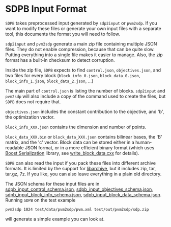 # SDPB Input Format

`SDPB` takes preprocessed input generated by `sdp2input` or `pvm2sdp`.
If you want to modify these files or generate your own input files
with a separate tool, this documents the format you will need to follow.

`sdp2input` and `pvm2sdp` generate a main zip file containing multiple
JSON files.  They do not enable compression, because that can be quite
slow.  Putting everything into a single file makes it easier to
manage.  Also, the zip format has a built-in checksum to detect
corruption.

Inside the zip file, `SDPB` expects to find `control.json`,
`objectives.json`, and two files for every block (`block_info_0.json`, `block_data_0.json`,
`block_info_1.json`, `block_data_2.json`, ...)

The main part of `control.json` is listing the number of blocks.
`sdp2input` and `pvm2sdp` will also include a copy of the command used
to create the files, but `SDPB` does not require that.

`objectives.json` includes the constant contribution to the objective,
and 'b', the optimization vector.

`block_info_XXX.json` contains the dimension and number of points.

`block_data_XXX.bin` or `block_data_XXX.json` contains bilinear
bases, the 'B' matrix, and the 'c' vector.
Block data can be stored either in a human-readable JSON format, or in a more efficient binary format (which
uses [Boost.Serialization](http://boost.org/libs/serialization) library,
see [write_block_data.cxx](../src/sdp_convert/write_block_data.cxx) for details).

`SDPB` can also read the input if you pack these files into different
archive formats.  It is limited by the support for
[libarchive](https://github.com/libarchive/libarchive/wiki/LibarchiveFormats),
but it includes zip, tar, tar.gz, 7z.  If you like, you can also leave
everything in a plain old directory.

The JSON schema for these input files are in
[sdpb_input_control_schema.json](json_schema/sdpb_input_control_schema.json),
[sdpb_input_objectives_schema.json](json_schema/sdpb_input_objectives_schema.json),
[sdpb_input_block_info_schema.json](json_schema/sdpb_input_block_info_schema.json),
[sdpb_input_block_data_schema.json](json_schema/sdpb_input_block_data_schema.json). Running `SDPB` on the
test example

    pvm2sdp 1024 test/data/pvm2sdp/pvm.xml test/out/pvm2sdp/sdp.zip
    
will generate a simple example you can look at.

